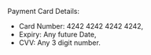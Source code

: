 
Payment Card Details:

- Card Number: 4242 4242 4242 4242,
- Expiry: Any future Date,
- CVV: Any 3 digit number.


